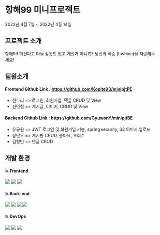 # 항해99 미니프로젝트

2022년 4월 7일 ~ 2022년 4월 14일

## 프로젝트 소개

항해99 하신다고 다들 잠옷만 입고 계신거 아니죠?
당신의 빠숑 (fashion)을 자랑해주세요!

## 팀원소개

#### Frontend Github Link : https://github.com/Kopite93/minipjtPE

- 천누리 => 로그인, 회원가입, 댓글 CRUD 및 View
- 신민철 => 게시글, 이미지, CRUD 및 View

#### Backend Github Link : https://github.com/GyuwonY/minipjtBE

- 유규원 => JWT 로그인 및 회원가입 기능, spring security, S3 이미지 업로드
- 장민우 => 게시판 CRUD, 좋아요, 조회수
- 김형빈 => 댓글 CRUD

## 개발 환경

#### :boom: Frontend

<img src="https://img.shields.io/badge/React-61DAFB?style=flat-square&logo=React&logoColor=white"/> <img src="https://img.shields.io/badge/Redux(actions, thunk, immer)-764ABC?style=flat-square&logo=Redux&logoColor=white"/> <img src="https://img.shields.io/badge/Axios-56347C?style=flat-square&logo=Axios&logoColor=white"/>

#### :boom: Back-end

<img src="https://img.shields.io/badge/Java-007396?style=flat-square&logo=Java&logoColor=white"/> <img src="https://img.shields.io/badge/Spring Boot-6DB33F?style=flat-square&logo=Spring Boot&logoColor=white"/> <img src="https://img.shields.io/badge/Spring Security-6DB33F?style=flat-square&logo=Spring Security&logoColor=white"/><img src="https://img.shields.io/badge/MySQL-4479A1?style=flat-square&logo=MySQL&logoColor=white"/>

#### :boom: DevOps

<img src="https://img.shields.io/badge/AWS EC2(Ubuntu18.04)-262577?style=flat-square&logo=AWS EC2&logoColor=white"/> <img src="https://img.shields.io/badge/MySQL-4479A1?style=flat-square&logo=MySQL&logoColor=white"/> <img src="https://img.shields.io/badge/AWS S3-569A31?style=flat-square&logo=AWS S3&logoColor=white"/>

